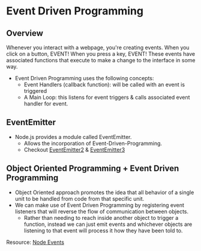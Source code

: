 # Event Driven Programming

## Overview
   Whenever you interact with a webpage, you're creating events. When you click on a button, EVENT! When you press a key, EVENT! These events have associated functions that execute to make a change to the interface in some way.
   
   - Event Driven Programming uses the following concepts:
        - Event Handlers (callback function): will be called with an event is triggered
        - A Main Loop: this listens for event triggers & calls associated event handler for event.

## EventEmitter
   - Node.js provides a module called EventEmitter.
        - Allows the incorporation of Event-Driven-Programming.
        - Checkout [EventEmitter2](https://github.com/EventEmitter2/EventEmitter2) & [EventEmitter3](https://github.com/primus/eventemitter3)

## Object Oriented Programming + Event Driven Programming
   - Object Oriented approach promotes the idea that all behavior of a single unit to be handled from code from that specific unit.
   - We can make use of Event Driven Programming by registering event listeners that will reverse the flow of communication between objects.
        - Rather than needing to reach inside another object to trigger a function, instead we can just emit events and whichever objects are listening to that event will process it how they have been told to.


Resource: [Node Events](https://nodejs.org/api/events.html)

